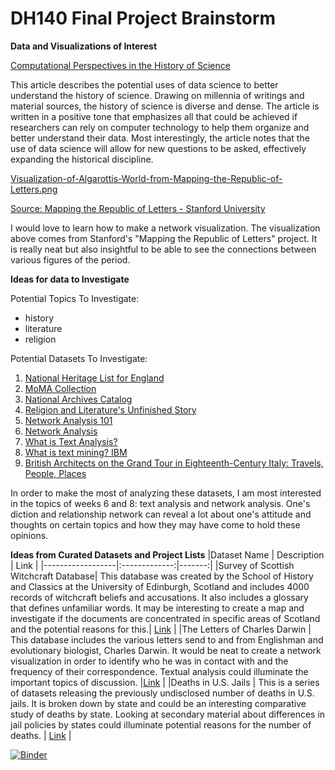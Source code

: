 # DH140 Final Project Brainstorm

**Data and Visualizations of Interest**

[Computational Perspectives in the History of Science](https://doi.org/10.1086/669891)

This article describes the potential uses of data science to better understand the history of science. Drawing on millennia of writings and material sources, the history of science is diverse and dense. The article is written in a positive tone that emphasizes all that could be achieved if researchers can rely on computer technology to help them organize and better understand their data. Most interestingly, the article notes that the use of data science will allow for new questions to be asked, effectively expanding the historical discipline.

[Visualization-of-Algarottis-World-from-Mapping-the-Republic-of-Letters.png](attachment:Visualization-of-Algarottis-World-from-Mapping-the-Republic-of-Letters.png)

[Source: Mapping the Republic of Letters - Stanford University](http://republicofletters.stanford.edu/)

I would love to learn how to make a network visualization. The visualization above comes from Stanford's "Mapping the Republic of Letters" project. It is really neat but also insightful to be able to see the connections between various figures of the period.

**Ideas for data to Investigate**

Potential Topics To Investigate:
* history
* literature
* religion


Potential Datasets To Investigate:
1. [National Heritage List for England](https://historicengland.org.uk/listing/the-list/)
2. [MoMA Collection](https://zenodo.org/record/164027#.Y8Li--zMKb8)
3. [National Archives Catalog](https://www.archives.gov/developer/national-archives-catalog-dataset)
4. [Religion and Literature's Unfinished Story](https://www.jstor.org/stable/25676899)
5. [Network Analysis 101](https://cphss.wustl.edu/methodsandstrategies/social-network-analysis/network-analysis-101/)
6. [Network Analysis](https://web.stanford.edu/class/cs102/lectureslides/NetworksSlides.pdf)
7. [What is Text Analysis?](https://www.ceu.edu/tanad/what)
8. [What is text mining? IBM](https://www.ibm.com/topics/text-mining)
9. [British Architects on the Grand Tour in Eighteenth-Century Italy: Travels, People, Places](https://purl.stanford.edu/ct765rs0222)

In order to make the most of analyzing these datasets, I am most interested in the topics of weeks 6 and 8: text analysis and network analysis. One's diction and relationship network can reveal a lot about one's attitude and thoughts on certain topics and how they may have come to hold these opinions.

**Ideas from Curated Datasets and Project Lists**
|Dataset Name      | Description   | Link   |
|------------------|:-------------:|-------:|
|Survey of Scottish Witchcraft Database| This database was created by the School of History and Classics at the University of Edinburgh, Scotland and includes 4000 records of witchcraft beliefs and accusations. It also includes a glossary that defines unfamiliar words. It may be interesting to create a map and investigate if the documents are concentrated in specific areas of Scotland and the potential reasons for this.| [Link](http://witches.shca.ed.ac.uk/) |
|The Letters of Charles Darwin | This database includes the various letters send to and from Englishman and evolutionary biologist, Charles Darwin. It would be neat to create a network visualization in order to identify who he was in contact with and the frequency of their correspondence. Textual analysis could illuminate the important topics of discussion.  |[Link](https://www.darwinproject.ac.uk/letters/darwins-letters-timeline)   |
|Deaths in U.S. Jails      | This is a series of datasets releasing the previously undisclosed number of deaths in U.S. jails. It is broken down by state and could be an interesting comparative study of deaths by state. Looking at secondary material about differences in jail policies by states could illuminate potential reasons for the number of deaths. | [Link](https://www.reuters.com/investigates/special-report/usa-jails-graphic/)   |


[![Binder](https://mybinder.org/badge_logo.svg)](https://mybinder.org/v2/gh/kcoo24/DH140-Final-Project/HEAD)

